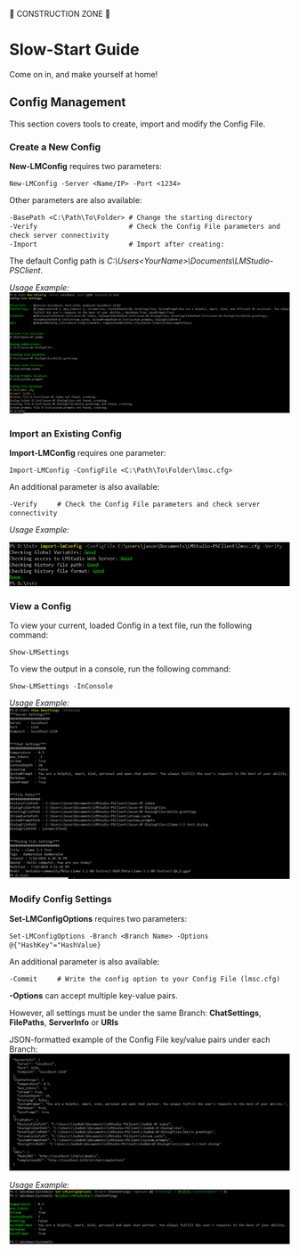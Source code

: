 
🚧 CONSTRUCTION ZONE 🚧

# Slow-Start Guide
Come on in, and make yourself at home!

## Config Management
This section covers tools to create, import and modify the Config File.

### Create a New Config

**New-LMConfig** requires two parameters:
```
New-LMConfig -Server <Name/IP> -Port <1234>
```

Other parameters are also available:
```
-BasePath <C:\Path\To\Folder> # Change the starting directory
-Verify                       # Check the Config File parameters and check server connectivity
-Import                       # Import after creating:
```

The default Config path is *C:\Users\<YourName>\Documents\LMStudio-PSClient*.

*Usage Example:*
![](https://raw.githubusercontent.com/jross365/LMStudio-Client/main/Docs/images/new-lmconfig-example.png)

### Import an Existing Config

**Import-LMConfig** requires one parameter:
```
Import-LMConfig -ConfigFile <C:\Path\To\Folder\lmsc.cfg>

```

An additional parameter is also available:
```
-Verify     # Check the Config File parameters and check server connectivity
```

*Usage Example:*

![](https://raw.githubusercontent.com/jross365/LMStudio-Client/main/Docs/images/import-lmconfig-example.png)

### View a Config

To view your current, loaded Config in a text file, run the following command:
```
Show-LMSettings
```
To view the output in a console, run the following command:
```
Show-LMSettings -InConsole
```

*Usage Example:*
![](https://raw.githubusercontent.com/jross365/LMStudio-Client/main/Docs/images/show-lm-settings-example.png)

### Modify Config Settings

**Set-LMConfigOptions** requires two parameters:
```
Set-LMConfigOptions -Branch <Branch Name> -Options @{"HashKey"="HashValue}
```

An additional parameter is also available:
```
-Commit     # Write the config option to your Config File (lmsc.cfg)
```

**-Options** can accept multiple key-value pairs. 

However, all settings must be under the same Branch: **ChatSettings**, **FilePaths**, **ServerInfo** or **URIs**

JSON-formatted example of the Config File key/value pairs under each Branch:
![](https://raw.githubusercontent.com/jross365/LMStudio-Client/main/Docs/images/lmsc-cfg-example.png)

*Usage Example:*
![](https://raw.githubusercontent.com/jross365/LMStudio-Client/main/Docs/images/set-lmconfigoptions-example.png)




